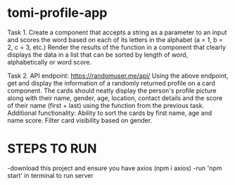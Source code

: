# tomi-profile-app

Task 1.
Create a component that accepts a string as a parameter to an input and scores the word based on each
of its letters in the alphabet (a = 1, b = 2, c = 3, etc.)
Render the results of the function in a component that clearly displays the data in a list that can be
sorted by length of word, alphabetically or word score.

Task 2.
API endpoint: https://randomuser.me/api/
Using the above endpoint, get and display the information of a randomly returned profile on a card
component.
The cards should neatly display the person&#39;s profile picture along with their name, gender, age, location,
contact details and the score of their name (first + last) using the function from the previous task.
Additional functionality:
Ability to sort the cards by first name, age and name score.
Filter card visibility based on gender.


# STEPS TO RUN

-download this project and ensure you have axios (npm i axios)
-run 'npm start' in terminal to run server 
